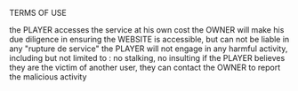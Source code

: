 TERMS OF USE


the PLAYER accesses the service at his own cost
the OWNER will make his due diligence in ensuring the WEBSITE is accessible, but can not be liable in any "rupture de service"
the PLAYER will not engage in any harmful activity, including but not limited to : no stalking, no insulting
if the PLAYER believes they are the victim of another user, they can contact the OWNER to report the malicious activity